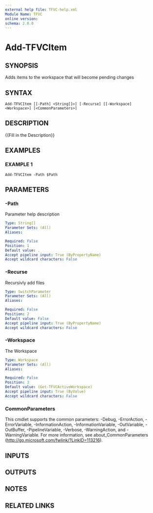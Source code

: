 ```yaml
---
external help file: TFVC-help.xml
Module Name: TFVC
online version:
schema: 2.0.0
---
```


# Add-TFVCItem

## SYNOPSIS
Adds items to the workspace that will become pending changes

## SYNTAX

```
Add-TFVCItem [[-Path] <String[]>] [-Recurse] [[-Workspace] <Workspace>] [<CommonParameters>]
```

## DESCRIPTION
{{Fill in the Description}}

## EXAMPLES

### EXAMPLE 1
```
Add-TFVCItem -Path $Path
```

## PARAMETERS

### -Path
Parameter help description

```yaml
Type: String[]
Parameter Sets: (All)
Aliases:

Required: False
Position: 1
Default value: .
Accept pipeline input: True (ByPropertyName)
Accept wildcard characters: False
```

### -Recurse
Recursivly add files

```yaml
Type: SwitchParameter
Parameter Sets: (All)
Aliases:

Required: False
Position: 2
Default value: False
Accept pipeline input: True (ByPropertyName)
Accept wildcard characters: False
```

### -Workspace
The Workspace

```yaml
Type: Workspace
Parameter Sets: (All)
Aliases:

Required: False
Position: 3
Default value: (Get-TFVCActiveWorkspace)
Accept pipeline input: True (ByValue)
Accept wildcard characters: False
```

### CommonParameters
This cmdlet supports the common parameters: -Debug, -ErrorAction, -ErrorVariable, -InformationAction, -InformationVariable, -OutVariable, -OutBuffer, -PipelineVariable, -Verbose, -WarningAction, and -WarningVariable. For more information, see about_CommonParameters (http://go.microsoft.com/fwlink/?LinkID=113216).

## INPUTS

## OUTPUTS

## NOTES

## RELATED LINKS
